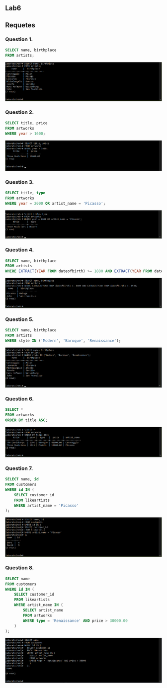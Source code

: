## Lab6

## Requetes
### Question 1.
```sql
SELECT name, birthplace
FROM artists;
```
![Question1](https://github.com/robynlafleche/csi2532_playground/blob/laboratoire6/laboratoire6/images/Question1.png "Q1")

### Question 2.
```sql
SELECT title, price
FROM artworks
WHERE year > 1600;
```
![Question2](https://github.com/robynlafleche/csi2532_playground/blob/laboratoire6/laboratoire6/images/Question2.png "Q2")

### Question 3.
```sql
SELECT title, type
FROM artworks
WHERE year = 2000 OR artist_name = 'Picasso';
```
![Question3](https://github.com/robynlafleche/csi2532_playground/blob/laboratoire6/laboratoire6/images/Question3.png "Q3")

### Question 4.
```sql
SELECT name, birthplace
FROM artists
WHERE EXTRACT(YEAR FROM dateofbirth) >= 1880 AND EXTRACT(YEAR FROM dateofbirth) <= 1930;
```
![Question4](https://github.com/robynlafleche/csi2532_playground/blob/laboratoire6/laboratoire6/images/Question4.png "Q4")

### Question 5.
```sql
SELECT name, birthplace
FROM artists
WHERE style IN ('Modern', 'Baroque', 'Renaissance');
```
![Question5](https://github.com/robynlafleche/csi2532_playground/blob/laboratoire6/laboratoire6/images/Question5.png "Q5")

### Question 6.
```sql
SELECT *
FROM artworks
ORDER BY title ASC;
```
![Question6](https://github.com/robynlafleche/csi2532_playground/blob/laboratoire6/laboratoire6/images/Question6.png "Q6")

### Question 7.
```sql
SELECT name, id
FROM customers
WHERE id IN (
	SELECT customer_id
	FROM likeartists
	WHERE artist_name = 'Picasso'
);
```
![Question7](https://github.com/robynlafleche/csi2532_playground/blob/laboratoire6/laboratoire6/images/Question7.png "Q7")

### Question 8.
```sql
SELECT name
FROM customers
WHERE id IN (
	SELECT customer_id
	FROM likeartists
	WHERE artist_name IN (
		SELECT artist_name
		FROM artworks
		WHERE type = 'Renaissance' AND price > 30000.00
	)
);
```
![Question8](https://github.com/robynlafleche/csi2532_playground/blob/laboratoire6/laboratoire6/images/Question8.png "Q7")
